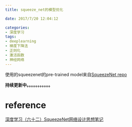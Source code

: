 ```yaml
---
title: squeeze_net的模型优化

date: 2017/7/20 12:04:12

categories:
- 深度学习
tags:
- deeplearning
- 梯度下降法
- 正则化
- 激活函数
- 神经网络
---
```



<div class="github-widget" data-repo="DragonFive/deep-learning-exercise"></div>

<!--more-->

使用的squeezenet的pre-trained model来自[SqueezeNet repo](https://github.com/DeepScale/SqueezeNet)



**持续更新中。。。。。。。。。。。**

# reference
[深度学习（六十二）SqueezeNet网络设计思想笔记](http://blog.csdn.net/hjimce/article/details/72809131)